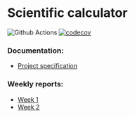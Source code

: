 # Scientific calculator

![Github Actions](https://github.com/maizzuu/data-structures-lab/workflows/CI/badge.svg)
[![codecov](https://codecov.io/gh/maizzuu/data-structures-lab/branch/main/graph/badge.svg?token=BKSOJQ7FGV)](https://codecov.io/gh/maizzuu/data-structures-lab)

### Documentation:

- [Project specification](https://github.com/maizzuu/data-structures-lab/blob/main/documentation/project_specification.md)

### Weekly reports:

- [Week 1](https://github.com/maizzuu/data-structures-lab/blob/main/documentation/weekly_reports/week_1.md)
- [Week 2](https://github.com/maizzuu/data-structures-lab/blob/main/documentation/weekly_reports/week_2.md)
